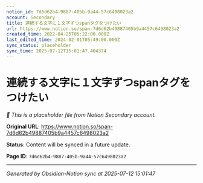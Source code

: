 ```yaml
---
notion_id: 7d6d62b4-9887-405b-9a44-57c6498023a2
account: Secondary
title: 連続する文字に１文字ずつspanタグをつけたい
url: https://www.notion.so/span-7d6d62b49887405b9a4457c6498023a2
created_time: 2022-04-25T05:22:00.000Z
last_edited_time: 2024-02-01T05:49:00.000Z
sync_status: placeholder
sync_time: 2025-07-12T15:01:47.404374
---
```


# 連続する文字に１文字ずつspanタグをつけたい

*🔄 This is a placeholder file from Notion Secondary account.*

**Original URL**: https://www.notion.so/span-7d6d62b49887405b9a4457c6498023a2

**Status**: Content will be synced in a future update.

**Page ID**: `7d6d62b4-9887-405b-9a44-57c6498023a2`

---

*Generated by Obsidian-Notion sync at 2025-07-12 15:01:47*
